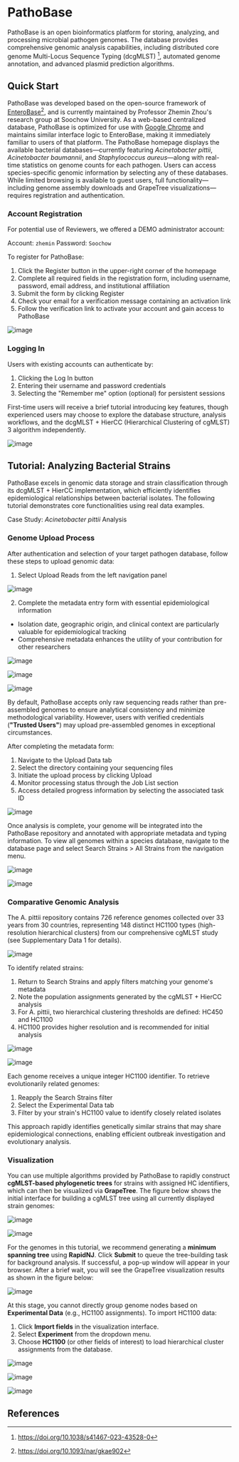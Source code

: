 # PathoBase
PathoBase is an open bioinformatics platform for storing, analyzing, and processing microbial pathogen genomes. The database provides comprehensive genomic analysis capabilities, including distributed core genome Multi-Locus Sequence Typing (dcgMLST) [^ref1], automated genome annotation, and advanced plasmid prediction algorithms.

## Quick Start
PathoBase was developed based on the open-source framework of [EnteroBase](https://enterobase.warwick.ac.uk/)[^ref2], and is currently maintained by Professor Zhemin Zhou's research group at Soochow University. As a web-based centralized database, PathoBase is optimized for use with [Google Chrome](https://www.google.com/chrome/) and maintains similar interface logic to EnteroBase, making it immediately familiar to users of that platform.
The PathoBase homepage displays the available bacterial databases—currently featuring *Acinetobacter pittii*, *Acinetobacter baumannii*, and *Staphylococcus aureus*—along with real-time statistics on genome counts for each pathogen. Users can access species-specific genomic information by selecting any of these databases. While limited browsing is available to guest users, full functionality—including genome assembly downloads and GrapeTree visualizations—requires registration and authentication.

### Account Registration

For potential use of Reviewers, we offered a DEMO administrator account:

Account: `zhemin`
Password: `Soochow`

To register for PathoBase:

1.	Click the Register button in the upper-right corner of the homepage
2.	Complete all required fields in the registration form, including username, password, email address, and institutional affiliation
3.	Submit the form by clicking Register
4.	Check your email for a verification message containing an activation link
5.	Follow the verification link to activate your account and gain access to PathoBase

![image](https://github.com/user-attachments/assets/d28e4bf3-50a0-4b5b-a637-40bce7ecba2f)
 
### Logging In
Users with existing accounts can authenticate by:

1.	Clicking the Log In button
2.	Entering their username and password credentials
3.	Selecting the "Remember me" option (optional) for persistent sessions

First-time users will receive a brief tutorial introducing key features, though experienced users may choose to explore the database structure, analysis workflows, and the dcgMLST + HierCC (Hierarchical Clustering of cgMLST) 3 algorithm independently.

![image](https://github.com/user-attachments/assets/5cf606d9-a1bf-4bbf-9e25-f4817397156d)


## Tutorial: Analyzing Bacterial Strains
PathoBase excels in genomic data storage and strain classification through its dcgMLST + HierCC implementation, which efficiently identifies epidemiological relationships between bacterial isolates. The following tutorial demonstrates core functionalities using real data examples. 

Case Study: *Acinetobacter pittii* Analysis
### Genome Upload Process
After authentication and selection of your target pathogen database, follow these steps to upload genomic data:

1.	Select Upload Reads from the left navigation panel

![image](https://github.com/user-attachments/assets/f649be26-d52d-464c-9b60-8ff0b8678316)

2.	Complete the metadata entry form with essential epidemiological information
   * Isolation date, geographic origin, and clinical context are particularly valuable for epidemiological tracking
   * Comprehensive metadata enhances the utility of your contribution for other researchers

![image](https://github.com/user-attachments/assets/265ebb70-bac6-49dc-a78c-e5920f03e202)

![image](https://github.com/user-attachments/assets/a674a61e-0895-4289-8f22-29695db26560)

![image](https://github.com/user-attachments/assets/7b1509b9-bfdf-4ea4-84df-3f20e79227c0)

By default, PathoBase accepts only raw sequencing reads rather than pre-assembled genomes to ensure analytical consistency and minimize methodological variability. However, users with verified credentials (**"Trusted Users"**) may upload pre-assembled genomes in exceptional circumstances.

After completing the metadata form:
1.	Navigate to the Upload Data tab
2.	Select the directory containing your sequencing files
3.	Initiate the upload process by clicking Upload
4.	Monitor processing status through the Job List section
5.	Access detailed progress information by selecting the associated task ID

![image](https://github.com/user-attachments/assets/ce0a5e2b-decd-4c7b-bf55-01e4860043d8)

Once analysis is complete, your genome will be integrated into the PathoBase repository and annotated with appropriate metadata and typing information. To view all genomes within a species database, navigate to the database page and select Search Strains > All Strains from the navigation menu.

![image](https://github.com/user-attachments/assets/87f6cc00-0638-4937-b880-d2d73b050a99)

![image](https://github.com/user-attachments/assets/7048af4c-4764-4f6b-af99-e66ca9e4c59d)

### Comparative Genomic Analysis
The A. pittii repository contains 726 reference genomes collected over 33 years from 30 countries, representing 148 distinct HC1100 types (high-resolution hierarchical clusters) from our comprehensive cgMLST study (see Supplementary Data 1 for details).

![image](https://github.com/user-attachments/assets/8bc72dce-cc50-4c01-996e-4b0d55a734b7)

To identify related strains:
1.	Return to Search Strains and apply filters matching your genome's metadata
2.	Note the population assignments generated by the cgMLST + HierCC analysis
3.	For A. pittii, two hierarchical clustering thresholds are defined: HC450 and HC1100
4.	HC1100 provides higher resolution and is recommended for initial analysis

![image](https://github.com/user-attachments/assets/9954be40-cf5b-4321-8067-e93bdf076a41)

![image](https://github.com/user-attachments/assets/0bc3941c-6b17-4bc6-bb2c-c988bec6b600)

Each genome receives a unique integer HC1100 identifier. To retrieve evolutionarily related genomes:
1.	Reapply the Search Strains filter
2.	Select the Experimental Data tab
3.	Filter by your strain's HC1100 value to identify closely related isolates

This approach rapidly identifies genetically similar strains that may share epidemiological connections, enabling efficient outbreak investigation and evolutionary analysis.

### Visualization
You can use multiple algorithms provided by PathoBase to rapidly construct **cgMLST-based phylogenetic trees** for strains with assigned HC identifiers, which can then be visualized via **GrapeTree**. The figure below shows the initial interface for building a cgMLST tree using all currently displayed strain genomes:

![image](https://github.com/user-attachments/assets/146ccd87-55a0-4910-89ad-7bd5506f249b)

![image](https://github.com/user-attachments/assets/832649b8-5b55-44de-9e3d-e3e271b4630a)

For the genomes in this tutorial, we recommend generating a **minimum spanning tree** using **RapidNJ**. Click **Submit** to queue the tree-building task for background analysis. If successful, a pop-up window will appear in your browser. After a brief wait, you will see the GrapeTree visualization results as shown in the figure below:  

![image](https://github.com/user-attachments/assets/3805f282-4260-4189-a994-c331ba07952c)

At this stage, you cannot directly group genome nodes based on **Experimental Data** (e.g., HC1100 assignments). To import HC1100 data:  
1. Click **Import fields** in the visualization interface.  
2. Select **Experiment** from the dropdown menu.  
3. Choose **HC1100** (or other fields of interest) to load hierarchical cluster assignments from the database.

![image](https://github.com/user-attachments/assets/b67ae74c-ac99-443b-8c11-e160493bab72)

![image](https://github.com/user-attachments/assets/8502eafc-e94b-4ab3-b54a-99d51a8c1e70)

![image](https://github.com/user-attachments/assets/557bd68d-fbf5-4c16-b652-13e2d79479db)



## References
[^ref1]: https://doi.org/10.1038/s41467-023-43528-0
[^ref2]: https://doi.org/10.1093/nar/gkae902
[^ref3]: https://doi.org/10.1093/bioinformatics/btab234
